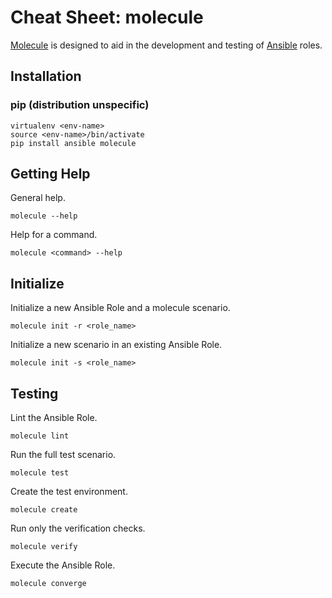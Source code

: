 # Cheat Sheet: molecule

[Molecule](https://molecule.readthedocs.io/)  is designed to aid in the
development and testing of [Ansible](https://www.ansible.com) roles.

## Installation

### pip (distribution unspecific)

```
virtualenv <env-name>
source <env-name>/bin/activate
pip install ansible molecule
```

## Getting Help

General help.

```
molecule --help
```

Help for a command.

```
molecule <command> --help
```

## Initialize

Initialize a new Ansible Role and a molecule scenario.

```
molecule init -r <role_name>
```

Initialize a new scenario in an existing Ansible Role.

```
molecule init -s <role_name>
```

## Testing

Lint the Ansible Role.

```
molecule lint
```

Run the full test scenario.

```
molecule test
```

Create the test environment.

```
molecule create
```

Run only the verification checks.

```
molecule verify
```

Execute the Ansible Role.

```
molecule converge
```
